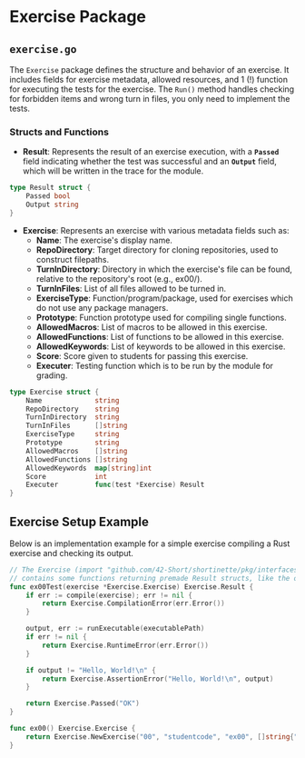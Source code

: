 # Exercise Package
## `exercise.go`
The `Exercise` package defines the structure and behavior of an exercise. 
It includes fields for exercise metadata, allowed resources, and 1 (!) function for executing
the tests for the exercise.
The `Run()` method handles checking for forbidden items and wrong turn in files, you only need to implement the tests.

### Structs and Functions
* **Result**: Represents the result of an exercise execution, with a **`Passed`** field indicating whether the test was successful and an **`Output`** field, which will be written in the trace for the module.
```go
type Result struct {
	Passed bool
	Output string
}
```
* **Exercise**: Represents an exercise with various metadata fields such as:
  * **Name**: The exercise's display name.
  * **RepoDirectory**: Target directory for cloning repositories, used to construct filepaths.
  * **TurnInDirectory**: Directory in which the exercise's file can be found, relative to the repository's root (e.g., ex00/).
  * **TurnInFiles**: List of all files allowed to be turned in.
  * **ExerciseType**: Function/program/package, used for exercises which do not use any package managers.
  * **Prototype**: Function prototype used for compiling single functions.
  * **AllowedMacros**: List of macros to be allowed in this exercise.
  * **AllowedFunctions**: List of functions to be allowed in this exercise.
  * **AllowedKeywords**: List of keywords to be allowed in this exercise.
  * **Score**: Score given to students for passing this exercise.
  * **Executer**: Testing function which is to be run by the module for grading.
```go
type Exercise struct {
	Name             string
	RepoDirectory    string
	TurnInDirectory  string
	TurnInFiles      []string
	ExerciseType     string
	Prototype        string
	AllowedMacros    []string
	AllowedFunctions []string
	AllowedKeywords  map[string]int
	Score            int
	Executer         func(test *Exercise) Result
}
```
## Exercise Setup Example
Below is an implementation example for a simple exercise compiling a Rust exercise and checking its output. 
```go
// The Exercise (import "github.com/42-Short/shortinette/pkg/interfaces/exercise")
// contains some functions returning premade Result structs, like the ones used below
func ex00Test(exercise *Exercise.Exercise) Exercise.Result {
	if err := compile(exercise); err != nil {
		return Exercise.CompilationError(err.Error())
	}

	output, err := runExecutable(executablePath)
	if err != nil {
		return Exercise.RuntimeError(err.Error())
	}

	if output != "Hello, World!\n" {
		return Exercise.AssertionError("Hello, World!\n", output)
	}

	return Exercise.Passed("OK")
}

func ex00() Exercise.Exercise {
	return Exercise.NewExercise("00", "studentcode", "ex00", []string{"hello.rs"}, "program", "", []string{"println"}, nil, map[string]int{"unsafe": 0}, 10, ex00Test)
}

```
